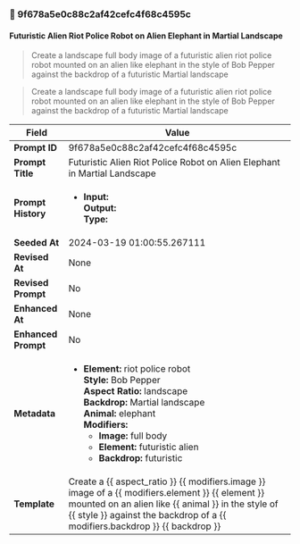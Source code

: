 

### 📜 9f678a5e0c88c2af42cefc4f68c4595c

#### Futuristic Alien Riot Police Robot on Alien Elephant in Martial Landscape

> Create a landscape full body image of a futuristic alien riot police robot mounted on an alien like elephant in the style of Bob Pepper against the backdrop of a futuristic Martial landscape

> Create a landscape full body image of a futuristic alien riot police robot mounted on an alien like elephant in the style of Bob Pepper against the backdrop of a futuristic Martial landscape

| Field          | Value                                                                                                                                                                      |
|----------------|----------------------------------------------------------------------------------------------------------------------------------------------------------------------------|
| **Prompt ID**  | 9f678a5e0c88c2af42cefc4f68c4595c                                                                                                                                                            |
| **Prompt Title**  | Futuristic Alien Riot Police Robot on Alien Elephant in Martial Landscape                                                                                                                                                            |
| **Prompt History** | <ul><li>**Input:**  <br> **Output:**  <br> **Type:** </li></ul> |
| **Seeded At** | 2024-03-19 01:00:55.267111                                                                                                                                                   |
| **Revised At** | None                                                                                                                                                   |
| **Revised Prompt** | No                                                                                                                                                                      |
| **Enhanced At** | None                                                                                                                                                  |
| **Enhanced Prompt** | No                                                                                                                                                                    |
| **Metadata**   | <ul><li>**Element:** riot police robot <br> **Style:** Bob Pepper <br> **Aspect Ratio:** landscape <br> **Backdrop:** Martial landscape <br> **Animal:** elephant <br> **Modifiers:**<ul><li>**Image:** full body</li><li>**Element:** futuristic alien</li><li>**Backdrop:** futuristic</li></ul></li></ul> |
| **Template**   | Create a {{ aspect_ratio }} {{ modifiers.image }} image of a {{ modifiers.element }} {{ element }} mounted on an alien like {{ animal }} in the style of {{ style }} against the backdrop of a {{ modifiers.backdrop }} {{ backdrop }}                                                                                                                                           |


